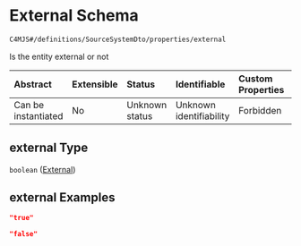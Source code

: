 # External Schema

```txt
C4MJS#/definitions/SourceSystemDto/properties/external
```

Is the entity external or not

| Abstract            | Extensible | Status         | Identifiable            | Custom Properties | Additional Properties | Access Restrictions | Defined In                                                                            |
| :------------------ | :--------- | :------------- | :---------------------- | :---------------- | :-------------------- | :------------------ | :------------------------------------------------------------------------------------ |
| Can be instantiated | No         | Unknown status | Unknown identifiability | Forbidden         | Allowed               | none                | [source-workspace.schema.json\*](source-workspace.schema.json "open original schema") |

## external Type

`boolean` ([External](source-workspace-definitions-system-properties-external.md))

## external Examples

```json
"true"
```

```json
"false"
```
